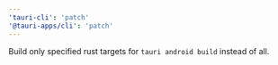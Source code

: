 ```yaml
---
'tauri-cli': 'patch'
'@tauri-apps/cli': 'patch'
---
```


Build only specified rust targets for `tauri android build` instead of all.

